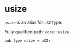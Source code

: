 # usize

`usize` is an alias for `u32` type.

Fully qualified path: `core::usize`

<pre><code class="language-rust">pub type usize = u32;</code></pre>

